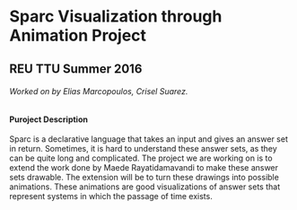 # Sparc Visualization through Animation Project
## REU TTU Summer 2016
###### Worked on by Elias Marcopoulos, Crisel Suarez.

#### Puroject Description
Sparc is a declarative language that takes an input and gives an answer set in return. Sometimes, it is hard to understand these answer sets, as they can be quite long and complicated. The project we are working on is to extend the work done by Maede Rayatidamavandi to make these answer sets drawable. The extension will be to turn these drawings into possible animations. These animations are good visualizations of answer sets that represent systems in which the passage of time exists.